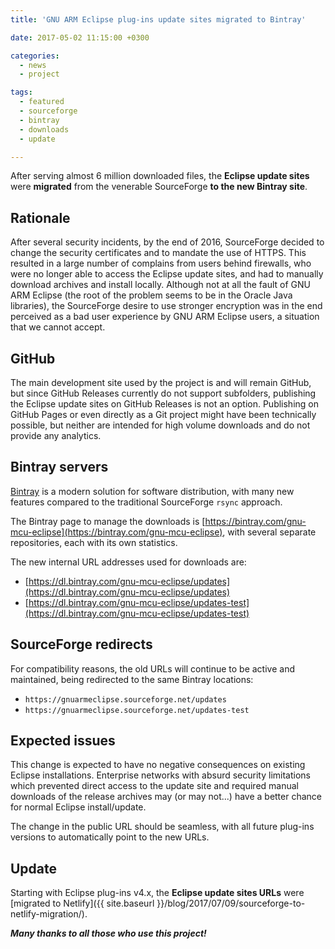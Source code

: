 ```yaml
---
title: 'GNU ARM Eclipse plug-ins update sites migrated to Bintray'

date: 2017-05-02 11:15:00 +0300

categories:
  - news
  - project

tags:
  - featured
  - sourceforge
  - bintray
  - downloads
  - update

---
```


After serving almost 6 million downloaded files, the **Eclipse update sites** were **migrated** from the venerable SourceForge **to the new Bintray site**.

## Rationale

After several security incidents, by the end of 2016, SourceForge decided to change the security certificates and to mandate the use of HTTPS. This resulted in a large number of complains from users behind firewalls, who were no longer able to access the Eclipse update sites, and had to manually download archives and install locally. Although not at all the fault of GNU ARM Eclipse (the root of the problem seems to be in the Oracle Java libraries), the SourceForge desire to use stronger encryption was in the end perceived as a bad user experience by GNU ARM Eclipse users, a situation that we cannot accept.

## GitHub

The main development site used by the project is and will remain GitHub, but since GitHub Releases currently do not support subfolders, publishing the Eclipse update sites on GitHub Releases is not an option. Publishing on GitHub Pages or even directly as a Git project might have been technically possible, but neither are intended for high volume downloads and do not provide any analytics.

## Bintray servers

[Bintray](https://bintray.com/) is a modern solution for software distribution, with many new features compared to the traditional SourceForge `rsync` approach.

The Bintray page to manage the downloads is [https://bintray.com/gnu-mcu-eclipse](https://bintray.com/gnu-mcu-eclipse), with several separate repositories, each with its own statistics.

The new internal URL addresses used for downloads are:

- [https://dl.bintray.com/gnu-mcu-eclipse/updates](https://dl.bintray.com/gnu-mcu-eclipse/updates)
- [https://dl.bintray.com/gnu-mcu-eclipse/updates-test](https://dl.bintray.com/gnu-mcu-eclipse/updates-test)

## SourceForge redirects

For compatibility reasons, the old URLs will continue to be active and maintained, being redirected to the same Bintray locations:

- `https://gnuarmeclipse.sourceforge.net/updates`
- `https://gnuarmeclipse.sourceforge.net/updates-test`

## Expected issues

This change is expected to have no negative consequences on existing Eclipse installations. Enterprise networks with absurd security limitations which prevented direct access to the update site and required manual downloads of the release archives may (or may not...) have a better chance for normal Eclipse install/update.

The change in the public URL should be seamless, with all future plug-ins versions to automatically point to the new URLs.

## Update

Starting with Eclipse plug-ins v4.x, the **Eclipse update sites URLs** were [migrated to Netlify]({{ site.baseurl }}/blog/2017/07/09/sourceforge-to-netlify-migration/).

_**Many thanks to all those who use this project!**_
